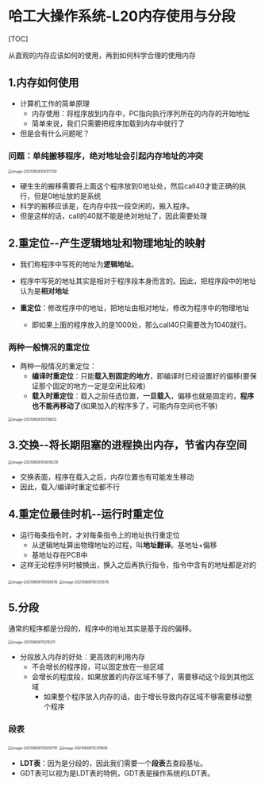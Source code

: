 # 哈工大操作系统-L20内存使用与分段

[TOC]

从直观的内存应该如何的使用，再到如何科学合理的使用内存

## 1.内存如何使用

- 计算机工作的简单原理
  - 内存使用：将程序放到内存中，PC指向执行序列所在的内存的开始地址
  - 简单来说，我们只需要把程序加载到内存中就行了
- 但是会有什么问题呢？

### 问题：单纯搬移程序，绝对地址会引起内存地址的冲突

<img src="E:\AAAAAAAuniPPT\4_1PPT\CSclass-OS(git)\学习笔记\${图片}\image-20210808104511130.png" alt="image-20210808104511130" style="zoom:50%;" />

- 硬生生的搬移需要将上面这个程序放到0地址处，然后call40才能正确的执行，但是0地址放的是系统
- 科学的搬移应该是，在内存中找一段空闲的，搬入程序。
- 但是这样的话，call的40就不能是绝对地址了，因此需要处理

## 2.重定位--产生逻辑地址和物理地址的映射

- 我们称程序中写死的地址为**逻辑地址**。

- 程序中写死的地址其实是相对于程序段本身而言的。因此，把程序段中的地址认为是**相对地址**

- **重定位**：修改程序中的地址，把地址由相对地址，修改为程序中的物理地址

  - 即如果上面的程序放入的是1000处，那么call40只需要改为1040就行。

  
### 两种一般情况的重定位 

- 两种一般情况的重定位：
  - **编译时重定位**：只能**载入到固定的地方**，即编译时已经设置好的偏移(要保证那个固定的地方一定是空闲比较难)
  - **载入时重定位**：载入之前任选位置，**一旦载入**，偏移也就是固定的，**程序也不能再移动了**(如果加入的程序多了，可能内存空间也不够)

<img src="E:\AAAAAAAuniPPT\4_1PPT\CSclass-OS(git)\学习笔记\${图片}\image-20210808105118812.png" alt="image-20210808105118812" style="zoom:50%;" />

## 3.交换--将长期阻塞的进程换出内存，节省内存空间

<img src="E:\AAAAAAAuniPPT\4_1PPT\CSclass-OS(git)\学习笔记\${图片}\image-20210808105818229.png" alt="image-20210808105818229" style="zoom:50%;" />

- 交换表面，程序在载入之后，内存位置也有可能发生移动
- 因此，载入/编译时重定位都不行

## 4.重定位最佳时机--运行时重定位

- 运行每条指令时，才对每条指令上的地址执行重定位
  - 从逻辑地址算出物理地址的过程，叫**地址翻译**。基地址+偏移
  - 基地址存在PCB中
- 这样无论程序何时被换出，换入之后再执行指令，指令中含有的地址都是对的

<img src="E:\AAAAAAAuniPPT\4_1PPT\CSclass-OS(git)\学习笔记\${图片}\image-20210808110058516.png" alt="image-20210808110058516" style="zoom:50%;" />

<img src="E:\AAAAAAAuniPPT\4_1PPT\CSclass-OS(git)\学习笔记\${图片}\image-20210808110720579.png" alt="image-20210808110720579" style="zoom:50%;" />

## 5.分段

通常的程序都是分段的，程序中的地址其实是基于段的偏移。

<img src="E:\AAAAAAAuniPPT\4_1PPT\CSclass-OS(git)\学习笔记\${图片}\image-20210808111215311.png" alt="image-20210808111215311" style="zoom:50%;" />

- 分段放入内存的好处：更高效的利用内存
  - 不会增长的程序段，可以固定放在一些区域
  - 会增长的程度段，如果放置的内存区域不够了，需要移动这个段到其他区域
    - 如果整个程序放入内存的话，由于增长导致内存区域不够需要移动整个程序

### 段表

<img src="E:\AAAAAAAuniPPT\4_1PPT\CSclass-OS(git)\学习笔记\${图片}\image-20210808112000791.png" alt="image-20210808112000791" style="zoom:50%;" />

<img src="E:\AAAAAAAuniPPT\4_1PPT\CSclass-OS(git)\学习笔记\${图片}\image-20210808112311808.png" alt="image-20210808112311808" style="zoom:50%;" />

- **LDT表**：因为是分段的，因此我们需要一个**段表**去查段基址。
- GDT表可以视为是LDT表的特例，GDT表是操作系统的LDT表。